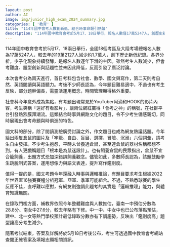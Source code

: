 ```yaml
---
layout: post
author: AI
image: img/junior_high_exam_2024_summary.jpg
categories: [ '教育' ]
title: "114年國中會考人數創新低，結合時事命題引熱議"
description: "114年國中教育會考於5月17、18日舉行，報名人數僅17萬5247人，創歷史新低。社會題現YouTuber內容掀網友膜拜潮，國文作文以倉鼠、自由等詞彙促發揮引發討論，部分題目融入時事與邏輯推理。高分考生減少，熱門高中錄取門檻普遍下修。"
---
```

114年國中教育會考於5月17、18兩日舉行，全國18個考區及大陸考場總報名人數為17萬5247人，較去年的19萬2127人減少約1.7萬人，創下歷史新低紀錄。各界分析，少子化現象持續發酵，是報名人數逐年下滑的主因。雖然考生人數減少，但會考難度、題型創新與話題性並未因此降低，反而引發了廣泛討論。

本次會考分為兩天進行，首日考科包含社會、數學、國文與寫作，第二天則考自然、英語閱讀與英語聽力。考後不少師長認為，今年題目難易適中，不過也有考生反映，部分題幹偏長，需靈活運用概念，時間管理顯得格外重要。

社會科今年意外成為焦點，有考題出現常見於YouTuber阿滴和HOOK的影片內容，考生笑稱「還好有看影片」，讓兩位網紅贏得「會考之神」的稱號，在社群平台引發熱烈膜拜潮流。這類結合時事與網路文化的題目，令不少考生備感親切，同時展現出會考命題與時俱進的特色。

國文科的部分，除了閱讀測驗廣受討論之外，作文題目也成為網友熱議話題。今年給出兩隻倉鼠的圖片及「牢籠、自由、盲目、選擇、冒險、沉溺」六個詞彙，請考生自由發揮。不少考生抱怨，平時未曾養過倉鼠，甚至連倉鼠的器材名稱都想不到，有人更戲稱題目「根本是為鼠迷設計」。也有飼養倉鼠的民眾指出，倉鼠不宜合籠飼養，出題方式恐加深錯誤飼養觀念。儘管如此，多數師長認為，該題鼓勵學生跳脫制式答案，運用想像力與語文表達，提升寫作鑑別度。

值得一提的是，國文考題今年還融入時事與邏輯推論，有題目要求考生根據2022年世界盃16強賽賽程分析冠軍、亞軍、季軍可能組合。不過，不熟悉球賽的學生反應不佳，直呼難以應對，有網友則強調此題考的其實是「邏輯推理」能力，與體育知識無關。

在錄取門檻方面，補教界依照今年整體難度與人數推估，臺南一中預估分數為28.8分、南女中27.6分，較去年略有下修。中一中、中女中也已公布落點預估，建中、北一女等熱門學校預計最低錄取分數亦有下調趨勢，反映出「鑑別度高」題型讓高分考生減少。

隨著考試結束，答案及詳解將於5月18日考後公布，考生可透過國中教育會考網站查閱正確答案及填報志願相關資訊。